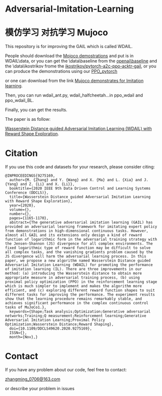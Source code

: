 # Adversarial-Imitation-Learning
# 模仿学习 对抗学习 Mujoco

This repository is for improving the GAIL which is called WDAIL.

People should download the [Mojoco demostrations](https://data.mendeley.com/datasets/w7m95wwrb5/1) and put is in WDAIL\data,
or you can get the \data\baseline from the [openai\baseline](https://github.com/openai/baselines) 
and the \data\ikostrikov frome the [ikostrikov/pytorch-a2c-ppo-acktr-gail](https://github.com/ikostrikov/pytorch-a2c-ppo-acktr-gail),
or you can produce the demonstrations using our [PPO_pytorch](https://github.com/mingzhangPHD/RL-trip-pytorch)

or one can download from the link [Mujoco demonstrates for Imitation learning](https://data.mendeley.com/datasets/w7m95wwrb5/1).

Then, you can run wdail_ant.py, wdail_halfcheetah...in ppo_wdail and ppo_wdail_BL.

Finally, you can get the results.

The paper is as follow:

[Wasserstein Distance guided Adversarial Imitation Learning (WDAIL) with Reward Shape Exploration](https://ieeexplore.ieee.org/document/9275169).

# Citation

If you use this code and datasets for your research, please consider citing:

```
@INPROCEEDINGS{9275169,
  author={M. {Zhang} and Y. {Wang} and X. {Ma} and L. {Xia} and J. {Yang} and Z. {Li} and X. {Li}},
  booktitle={2020 IEEE 9th Data Driven Control and Learning Systems Conference (DDCLS)}, 
  title={Wasserstein Distance guided Adversarial Imitation Learning with Reward Shape Exploration}, 
  year={2020},
  volume={},
  number={},
  pages={1165-1170},
  abstract={The generative adversarial imitation learning (GAIL) has provided an adversarial learning framework for imitating expert policy from demonstrations in high-dimensional continuous tasks. However, almost all GAIL and its extensions only design a kind of reward function of logarithmic form in the adversarial training strategy with the Jensen-Shannon (JS) divergence for all complex environments. The fixed logarithmic type of reward function may be difficult to solve all complex tasks, and the vanishing gradients problem caused by the JS divergence will harm the adversarial learning process. In this paper, we propose a new algorithm named Wasserstein Distance guided Adversarial Imitation Learning (WDAIL) for promoting the performance of imitation learning (IL). There are three improvements in our method: (a) introducing the Wasserstein distance to obtain more appropriate measure in adversarial training process, (b) using proximal policy optimization (PPO) in the reinforcement learning stage which is much simpler to implement and makes the algorithm more efficient, and (c) exploring different reward function shapes to suit different tasks for improving the performance. The experiment results show that the learning procedure remains remarkably stable, and achieves significant performance in the complex continuous control tasks of MuJoCo1.},
  keywords={Shape;Task analysis;Optimization;Generative adversarial networks;Training;Q measurement;Reinforcement learning;Generative Adversarial Imitation Learning;Proximal Policy Optimization;Wasserstein Distance;Reward Shaping},
  doi={10.1109/DDCLS49620.2020.9275169},
  ISSN={},
  month={Nov},}
```

# Contact
If you have any problem about our code, feel free to contact:

zhangming_0706@163.com

or describe your problem in issues
